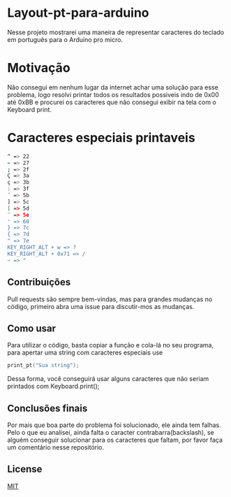 # Layout-pt-para-arduino
Nesse projeto mostrarei uma maneira de representar caracteres do teclado em português para o Arduino pro micro.

# Motivação
Não consegui em nenhum lugar da internet achar uma solução para esse problema, logo resolvi printar todos os resultados possiveis 
indo de 0x00 até 0xBB e procurei os caracteres que não consegui exibir na tela com o Keyboard print.

# Caracteres especiais printaveis

```bash
^ => 22
~ => 27
; => 2f 
Ç => 3a
ç => 3b
: => 3f 
´ => 5b
] => 5c 
[ => 5d
¨ => 5e
' => 60 
} => 7c 
{ => 7d 
" => 7e 
KEY_RIGHT_ALT + w => ?
KEY_RIGHT_ALT + 0x71 => /
~ => "
```


## Contribuições
Pull requests são sempre bem-vindas, mas para grandes mudanças no código, primeiro abra uma issue para discutir-mos as mudanças.

## Como usar
Para utilizar o código, basta copiar a função e cola-lá no seu programa, para apertar uma string com caracteres especiais use
```C
print_pt("Sua string");
```
Dessa forma, você conseguirá usar alguns caracteres que não seriam printados com Keyboard.print();

## Conclusões finais

Por mais que boa parte do problema foi solucionado, ele ainda tem falhas. Pelo o que eu analisei, ainda falta o caracter 
contrabarra(backslash), se alguém conseguir solucionar para os caracteres que faltam, por favor faça um comentário nesse 
repositório.

## License
[MIT](https://choosealicense.com/licenses/mit/)
